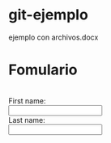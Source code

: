 # git-ejemplo
ejemplo con archivos.docx
<h1>Fomulario</h1>
<br>
<form>
<label for="fname">First name:</label><br>
<input type="text" id="fname" name="fname"><br>
<label for="lname">Last name:</label><br>
<input type="text" id="lname" name="lname">
</form>
